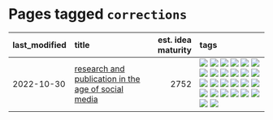 # Pages tagged `corrections`

|last_modified|title|est. idea maturity|tags
|:---|:---|---:|:---|
|2022-10-30|[research and publication in the age of social media](../research-and-social.md)|2752|[![](https://img.shields.io/badge/tag-arxiv-1043a5)](../tags/arxiv.md) [![](https://img.shields.io/badge/tag-citation-35b163)](../tags/citation.md) [![](https://img.shields.io/badge/tag-corrections-c4fb38)](../tags/corrections.md) [![](https://img.shields.io/badge/tag-credit-1eefac)](../tags/credit.md) [![](https://img.shields.io/badge/tag-curation-3f9741)](../tags/curation.md) [![](https://img.shields.io/badge/tag-discoverability-c6963e)](../tags/discoverability.md) [![](https://img.shields.io/badge/tag-discussion-6013c8)](../tags/discussion.md) [![](https://img.shields.io/badge/tag-feed-e3be61)](../tags/feed.md) [![](https://img.shields.io/badge/tag-git-e9b626)](../tags/git.md) [![](https://img.shields.io/badge/tag-github-1614f8)](../tags/github.md) [![](https://img.shields.io/badge/tag-historyofscience-82d6e)](../tags/historyofscience.md) [![](https://img.shields.io/badge/tag-mastodon-752fd7)](../tags/mastodon.md) [![](https://img.shields.io/badge/tag-openreview-9c3a4a)](../tags/openreview.md) [![](https://img.shields.io/badge/tag-paperswithcode-dad82b)](../tags/paperswithcode.md) [![](https://img.shields.io/badge/tag-platform-35d420)](../tags/platform.md) [![](https://img.shields.io/badge/tag-publication-fda5ff)](../tags/publication.md) [![](https://img.shields.io/badge/tag-reproducibility-32d44f)](../tags/reproducibility.md) [![](https://img.shields.io/badge/tag-research-fe4dc)](../tags/research.md) [![](https://img.shields.io/badge/tag-retractions-d5ffe)](../tags/retractions.md) [![](https://img.shields.io/badge/tag-search-a68128)](../tags/search.md) [![](https://img.shields.io/badge/tag-socialmedia-b4243e)](../tags/socialmedia.md) [![](https://img.shields.io/badge/tag-stackoverflow-b7fb0)](../tags/stackoverflow.md) [![](https://img.shields.io/badge/tag-subscription-b25b5)](../tags/subscription.md) [![](https://img.shields.io/badge/tag-transparency-ebbec3)](../tags/transparency.md) [![](https://img.shields.io/badge/tag-twitter-76bb24)](../tags/twitter.md) [![](https://img.shields.io/badge/tag-validation-496a1)](../tags/validation.md)|